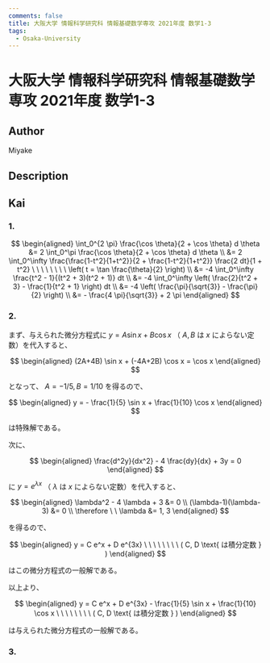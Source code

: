 ```yaml
---
comments: false
title: 大阪大学 情報科学研究科 情報基礎数学専攻 2021年度 数学1-3
tags:
  - Osaka-University
---
```

# 大阪大学 情報科学研究科 情報基礎数学専攻 2021年度 数学1-3

## **Author**
Miyake

## **Description**

## **Kai**
### 1.

$$
\begin{aligned}
\int_0^{2 \pi} \frac{\cos \theta}{2 + \cos \theta} d \theta
&= 2 \int_0^\pi \frac{\cos \theta}{2 + \cos \theta} d \theta
\\
&= 2 \int_0^\infty \frac{\frac{1-t^2}{1+t^2}}{2 + \frac{1-t^2}{1+t^2}}
\frac{2 dt}{1 + t^2}
\ \ \ \ \ \ \ \ \left( t = \tan \frac{\theta}{2} \right)
\\
&= -4 \int_0^\infty \frac{t^2 - 1}{(t^2 + 3)(t^2 + 1)} dt
\\
&= -4 \int_0^\infty \left( \frac{2}{t^2 + 3} - \frac{1}{t^2 + 1} \right) dt
\\
&= -4 \left( \frac{\pi}{\sqrt{3}} - \frac{\pi}{2} \right)
\\
&= - \frac{4 \pi}{\sqrt{3}} + 2 \pi
\end{aligned}
$$

### 2.
まず、与えられた微分方程式に $y = A \sin x + B \cos x$
（ $A,B$ は $x$ によらない定数）を代入すると、

$$
\begin{aligned}
(2A+4B) \sin x + (-4A+2B) \cos x = \cos x
\end{aligned}
$$

となって、 $A=-1/5, B=1/10$ を得るので、

$$
\begin{aligned}
y = - \frac{1}{5} \sin x + \frac{1}{10} \cos x
\end{aligned}
$$

は特殊解である。

次に、

$$
\begin{aligned}
\frac{d^2y}{dx^2} - 4 \frac{dy}{dx} + 3y = 0
\end{aligned}
$$

に $y = e^{\lambda x}$
（ $\lambda$ は $x$ によらない定数）を代入すると、

$$
\begin{aligned}
\lambda^2 - 4 \lambda + 3 &= 0
\\
(\lambda-1)(\lambda-3) &= 0
\\
\therefore \ \ 
\lambda &= 1, 3
\end{aligned}
$$

を得るので、

$$
\begin{aligned}
y = C e^x + D e^{3x}
\ \ \ \ \ \ \ \ ( C, D \text{ は積分定数 } )
\end{aligned}
$$

はこの微分方程式の一般解である。

以上より、

$$
\begin{aligned}
y = C e^x + D e^{3x} - \frac{1}{5} \sin x + \frac{1}{10} \cos x
\ \ \ \ \ \ \ \ ( C, D \text{ は積分定数 } )
\end{aligned}
$$

は与えられた微分方程式の一般解である。

### 3.